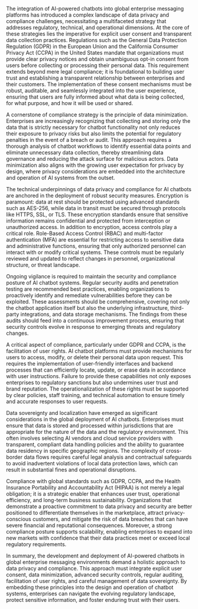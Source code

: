 The integration of AI-powered chatbots into global enterprise messaging platforms has introduced a complex landscape of data privacy and compliance challenges, necessitating a multifaceted strategy that addresses regulatory, technical, and operational dimensions. At the core of these strategies lies the imperative for explicit user consent and transparent data collection practices. Regulations such as the General Data Protection Regulation (GDPR) in the European Union and the California Consumer Privacy Act (CCPA) in the United States mandate that organizations must provide clear privacy notices and obtain unambiguous opt-in consent from users before collecting or processing their personal data. This requirement extends beyond mere legal compliance; it is foundational to building user trust and establishing a transparent relationship between enterprises and their customers. The implementation of these consent mechanisms must be robust, auditable, and seamlessly integrated into the user experience, ensuring that users are fully informed about what data is being collected, for what purpose, and how it will be used or shared.

A cornerstone of compliance strategy is the principle of data minimization. Enterprises are increasingly recognizing that collecting and storing only the data that is strictly necessary for chatbot functionality not only reduces their exposure to privacy risks but also limits the potential for regulatory penalties in the event of a breach or audit. This approach requires a thorough analysis of chatbot workflows to identify essential data points and eliminate unnecessary data collection, thereby streamlining data governance and reducing the attack surface for malicious actors. Data minimization also aligns with the growing user expectation for privacy by design, where privacy considerations are embedded into the architecture and operation of AI systems from the outset.

The technical underpinnings of data privacy and compliance for AI chatbots are anchored in the deployment of robust security measures. Encryption is paramount: data at rest should be protected using advanced standards such as AES-256, while data in transit must be secured through protocols like HTTPS, SSL, or TLS. These encryption standards ensure that sensitive information remains confidential and protected from interception or unauthorized access. In addition to encryption, access controls play a critical role. Role-Based Access Control (RBAC) and multi-factor authentication (MFA) are essential for restricting access to sensitive data and administrative functions, ensuring that only authorized personnel can interact with or modify critical systems. These controls must be regularly reviewed and updated to reflect changes in personnel, organizational structure, or threat landscape.

Ongoing vigilance is required to maintain the security and compliance posture of AI chatbot systems. Regular security audits and penetration testing are recommended best practices, enabling organizations to proactively identify and remediate vulnerabilities before they can be exploited. These assessments should be comprehensive, covering not only the chatbot application itself but also the underlying infrastructure, third-party integrations, and data storage mechanisms. The findings from these audits should feed into a continuous improvement process, ensuring that security controls evolve in response to emerging threats and regulatory changes.

A critical aspect of compliance, particularly under GDPR and CCPA, is the facilitation of user rights. AI chatbot platforms must provide mechanisms for users to access, modify, or delete their personal data upon request. This requires the implementation of user-friendly interfaces and backend processes that can efficiently locate, update, or erase data in accordance with user instructions. Failure to provide these capabilities not only exposes enterprises to regulatory sanctions but also undermines user trust and brand reputation. The operationalization of these rights must be supported by clear policies, staff training, and technical automation to ensure timely and accurate responses to user requests.

Data sovereignty and localization have emerged as significant considerations in the global deployment of AI chatbots. Enterprises must ensure that data is stored and processed within jurisdictions that are appropriate for the nature of the data and the regulatory environment. This often involves selecting AI vendors and cloud service providers with transparent, compliant data handling policies and the ability to guarantee data residency in specific geographic regions. The complexity of cross-border data flows requires careful legal analysis and contractual safeguards to avoid inadvertent violations of local data protection laws, which can result in substantial fines and operational disruptions.

Compliance with global standards such as GDPR, CCPA, and the Health Insurance Portability and Accountability Act (HIPAA) is not merely a legal obligation; it is a strategic enabler that enhances user trust, operational efficiency, and long-term business sustainability. Organizations that demonstrate a proactive commitment to data privacy and security are better positioned to differentiate themselves in the marketplace, attract privacy-conscious customers, and mitigate the risk of data breaches that can have severe financial and reputational consequences. Moreover, a strong compliance posture supports scalability, enabling enterprises to expand into new markets with confidence that their data practices meet or exceed local regulatory requirements.

In summary, the development and deployment of AI-powered chatbots in global enterprise messaging environments demand a holistic approach to data privacy and compliance. This approach must integrate explicit user consent, data minimization, advanced security controls, regular auditing, facilitation of user rights, and careful management of data sovereignty. By embedding these principles into the design and operation of chatbot systems, enterprises can navigate the evolving regulatory landscape, protect sensitive information, and foster enduring trust with their users.